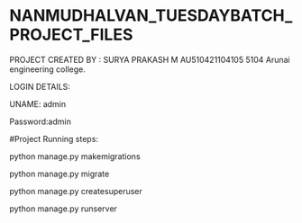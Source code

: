 # NANMUDHALVAN_TUESDAYBATCH_PROJECT_FILES

PROJECT CREATED BY : SURYA PRAKASH M
AU510421104105
5104 Arunai engineering college.
                    



LOGIN DETAILS:


UNAME: admin


Password:admin




#Project Running steps:

python manage.py makemigrations

python manage.py migrate

python manage.py createsuperuser

python manage.py runserver
